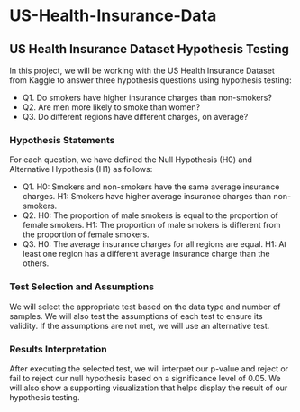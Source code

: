 # US-Health-Insurance-Data

## US Health Insurance Dataset Hypothesis Testing

In this project, we will be working with the US Health Insurance Dataset from Kaggle to answer three hypothesis questions using hypothesis testing:

- Q1. Do smokers have higher insurance charges than non-smokers?
- Q2. Are men more likely to smoke than women?
- Q3. Do different regions have different charges, on average?

### Hypothesis Statements

For each question, we have defined the Null Hypothesis (H0) and Alternative Hypothesis (H1) as follows:

- Q1. H0: Smokers and non-smokers have the same average insurance charges. H1: Smokers have higher average insurance charges than non-smokers.
- Q2. H0: The proportion of male smokers is equal to the proportion of female smokers. H1: The proportion of male smokers is different from the proportion of female smokers.
- Q3. H0: The average insurance charges for all regions are equal. H1: At least one region has a different average insurance charge than the others.

### Test Selection and Assumptions

We will select the appropriate test based on the data type and number of samples. We will also test the assumptions of each test to ensure its validity. If the assumptions are not met, we will use an alternative test. 

### Results Interpretation

After executing the selected test, we will interpret our p-value and reject or fail to reject our null hypothesis based on a significance level of 0.05. We will also show a supporting visualization that helps display the result of our hypothesis testing.
